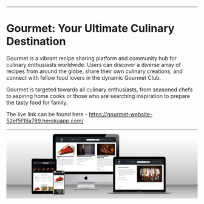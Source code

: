 ___
# Gourmet: Your Ultimate Culinary Destination

Gourmet is a vibrant recipe sharing platform and community hub for culinary enthusiasts worldwide. Users can discover a diverse array of recipes from around the globe, share their own culinary creations, and connect with fellow food lovers in the dynamic Gourmet Club.

Gourmet is targeted towards all culinary enthusiasts, from seasoned chefs to aspiring home cooks or those who are searching inspiration to prepare the tasty food for family.

The live link can be found here - https://gourmet-website-52ef5f18a789.herokuapp.com/

![mockup](readme-media/mockup.png)


